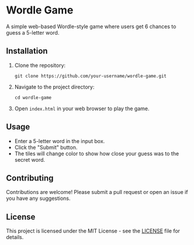 # Wordle Game

A simple web-based Wordle-style game where users get 6 chances to guess a 5-letter word.

## Installation

1. Clone the repository:
   ```
   git clone https://github.com/your-username/wordle-game.git
   ```
2. Navigate to the project directory:
   ```
   cd wordle-game
   ```
3. Open `index.html` in your web browser to play the game.

## Usage

- Enter a 5-letter word in the input box.
- Click the "Submit" button.
- The tiles will change color to show how close your guess was to the secret word.

## Contributing

Contributions are welcome! Please submit a pull request or open an issue if you have any suggestions.

## License

This project is licensed under the MIT License - see the [LICENSE](LICENSE) file for details.
